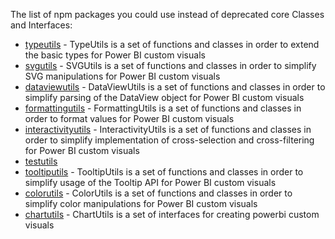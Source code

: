 
The list of npm packages you could use instead of deprecated core Classes and Interfaces:
- [typeutils](https://www.npmjs.com/package/powerbi-visuals-utils-typeutils) - TypeUtils is a set of functions and classes in order to extend the basic types for Power BI custom visuals
- [svgutils](https://www.npmjs.com/package/powerbi-visuals-utils-svgutils) - SVGUtils is a set of functions and classes in order to simplify SVG manipulations for Power BI custom visuals
- [dataviewutils](https://www.npmjs.com/package/powerbi-visuals-utils-dataviewutils) - DataViewUtils is a set of functions and classes in order to simplify parsing of the DataView object for Power BI custom visuals
- [formattingutils](https://www.npmjs.com/package/powerbi-visuals-utils-formattingutils) - FormattingUtils is a set of functions and classes in order to format values for Power BI custom visuals
- [interactivityutils](https://www.npmjs.com/package/powerbi-visuals-utils-interactivityutils) - InteractivityUtils is a set of functions and classes in order to simplify implementation of cross-selection and cross-filtering for Power BI custom visuals
- [testutils](https://www.npmjs.com/package/powerbi-visuals-utils-testutils) 
- [tooltiputils](https://www.npmjs.com/package/powerbi-visuals-utils-tooltiputils) - TooltipUtils is a set of functions and classes in order to simplify usage of the Tooltip API for Power BI custom visuals
- [colorutils](https://www.npmjs.com/package/powerbi-visuals-utils-colorutils) - ColorUtils is a set of functions and classes in order to simplify color manipulations for Power BI custom visuals
- [chartutils](https://www.npmjs.com/package/powerbi-visuals-utils-chartutils) - ChartUtils is a set of interfaces for creating powerbi custom visuals
